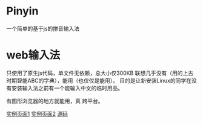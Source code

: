 # Pinyin
一个简单的基于js的拼音输入法
# web输入法
 只使用了原生js代码，单文件无依赖，总大小仅300KB
 联想几乎没有（用的上古时期智能ABC的字典），能用（也仅仅是能用）。
 目的是让新安装Linux的同学在没有安装输入法之前有一个能输入中文的临时用品。
 
 有图形浏览器的地方就能用，真 跨平台。
 
 [实例页面1](https://coooool.club/srf_mini.html)
 [实例页面2](https://nicholasjl.github.io/srf_mini.html)
 [源码](https://gogs.coooool.club/jee/srf/src/master/srf%20_mini.html)
